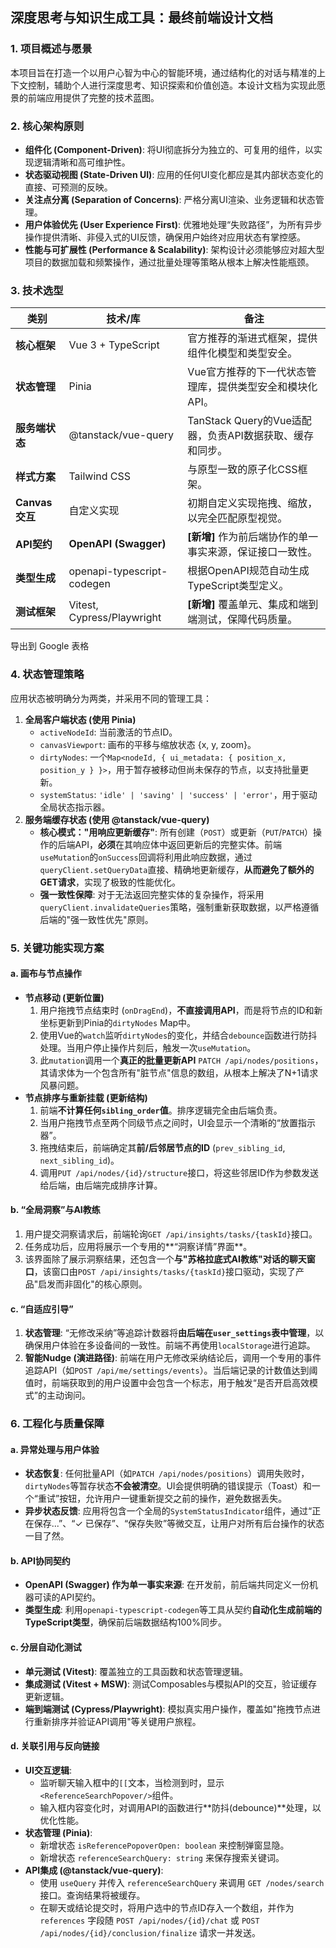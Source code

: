 ## **深度思考与知识生成工具：最终前端设计文档**





### 1. 项目概述与愿景



本项目旨在打造一个以用户心智为中心的智能环境，通过结构化的对话与精准的上下文控制，辅助个人进行深度思考、知识探索和价值创造。本设计文档为实现此愿景的前端应用提供了完整的技术蓝图。



### 2. 核心架构原则



- **组件化 (Component-Driven)**: 将UI彻底拆分为独立的、可复用的组件，以实现逻辑清晰和高可维护性。
- **状态驱动视图 (State-Driven UI)**: 应用的任何UI变化都应是其内部状态变化的直接、可预测的反映。
- **关注点分离 (Separation of Concerns)**: 严格分离UI渲染、业务逻辑和状态管理。
- **用户体验优先 (User Experience First)**: 优雅地处理“失败路径”，为所有异步操作提供清晰、非侵入式的UI反馈，确保用户始终对应用状态有掌控感。
- **性能与可扩展性 (Performance & Scalability)**: 架构设计必须能够应对超大型项目的数据加载和频繁操作，通过批量处理等策略从根本上解决性能瓶颈。



### 3. 技术选型



| 类别           | 技术/库                      | 备注                                                      |
| -------------- | ---------------------------- | --------------------------------------------------------- |
| **核心框架**   | Vue 3 + TypeScript           | 官方推荐的渐进式框架，提供组件化模型和类型安全。          |
| **状态管理**   | Pinia                        | Vue官方推荐的下一代状态管理库，提供类型安全和模块化API。  |
| **服务端状态** | @tanstack/vue-query          | TanStack Query的Vue适配器，负责API数据获取、缓存和同步。  |
| **样式方案**   | Tailwind CSS                 | 与原型一致的原子化CSS框架。                               |
| **Canvas交互** | 自定义实现                   | 初期自定义实现拖拽、缩放，以完全匹配原型视觉。            |
| **API契约**    | **OpenAPI (Swagger)**        | **[新增]** 作为前后端协作的单一事实来源，保证接口一致性。 |
| **类型生成**   | openapi-typescript-codegen   | 根据OpenAPI规范自动生成TypeScript类型定义。               |
| **测试框架**   | Vitest, Cypress/Playwright   | **[新增]** 覆盖单元、集成和端到端测试，保障代码质量。     |

导出到 Google 表格



### 4. 状态管理策略



应用状态被明确分为两类，并采用不同的管理工具：

1. **全局客户端状态 (使用 Pinia)**
   - `activeNodeId`: 当前激活的节点ID。
   - `canvasViewport`: 画布的平移与缩放状态 {x, y, zoom}。
   - `dirtyNodes`: 一个`Map<nodeId, { ui_metadata: { position_x, position_y } }>`，用于暂存被移动但尚未保存的节点，以支持批量更新。
   - `systemStatus`: `'idle' | 'saving' | 'success' | 'error'`，用于驱动全局状态指示器。
2. **服务端缓存状态 (使用 @tanstack/vue-query)**
   - **核心模式："用响应更新缓存"**: 所有创建（`POST`）或更新（`PUT`/`PATCH`）操作的后端API，**必须**在其响应体中返回更新后的完整实体。前端`useMutation`的`onSuccess`回调将利用此响应数据，通过`queryClient.setQueryData`直接、精确地更新缓存，**从而避免了额外的GET请求**，实现了极致的性能优化。
   - **强一致性保障**: 对于无法返回完整实体的复杂操作，将采用`queryClient.invalidateQueries`策略，强制重新获取数据，以严格遵循后端的"强一致性优先"原则。



### 5. 关键功能实现方案





#### a. 画布与节点操作



- **节点移动 (更新位置)**
  1. 用户拖拽节点结束时 (`onDragEnd`)，**不直接调用API**，而是将节点的ID和新坐标更新到Pinia的`dirtyNodes` Map中。
  2. 使用Vue的`watch`监听`dirtyNodes`的变化，并结合`debounce`函数进行防抖处理。当用户停止操作片刻后，触发一次`useMutation`。
  3. 此`mutation`调用一个**真正的批量更新API** `PATCH /api/nodes/positions`，其请求体为一个包含所有"脏节点"信息的数组，从根本上解决了N+1请求风暴问题。
- **节点排序与重新挂载 (更新结构)**
  1. 前端**不计算任何`sibling_order`值**。排序逻辑完全由后端负责。
  2. 当用户拖拽节点至两个同级节点之间时，UI会显示一个清晰的“放置指示器”。
  3. 拖拽结束后，前端确定其**前/后邻居节点的ID** (`prev_sibling_id`, `next_sibling_id`)。
  4. 调用`PUT /api/nodes/{id}/structure`接口，将这些邻居ID作为参数发送给后端，由后端完成排序计算。



#### b. “全局洞察”与AI教练



1. 用户提交洞察请求后，前端轮询`GET /api/insights/tasks/{taskId}`接口。
2. 任务成功后，应用将展示一个专用的**“洞察详情”界面**。
3. 该界面除了展示洞察结果，还包含一个**与"苏格拉底式AI教练"对话的聊天窗口**，该窗口由`POST /api/insights/tasks/{taskId}`接口驱动，实现了产品"启发而非固化"的核心原则。



#### c. “自适应引导”



1. **状态管理**: “无修改采纳”等追踪计数器将**由后端在`user_settings`表中管理**，以确保用户体验在多设备间的一致性。前端不再使用`localStorage`进行追踪。
2. **智能Nudge (演进路径)**: 前端在用户无修改采纳结论后，调用一个专用的事件追踪API（如`POST /api/me/settings/events`）。当后端记录的计数值达到阈值时，前端获取到的用户设置中会包含一个标志，用于触发“是否开启高效模式”的主动询问。



### 6. 工程化与质量保障





#### a. 异常处理与用户体验



- **状态恢复**: 任何批量API（如`PATCH /api/nodes/positions`）调用失败时，`dirtyNodes`等暂存状态**不会被清空**。UI会提供明确的错误提示（Toast）和一个“重试”按钮，允许用户一键重新提交之前的操作，避免数据丢失。
- **异步状态反馈**: 应用将包含一个全局的`SystemStatusIndicator`组件，通过“正在保存...”、“✓ 已保存”、“保存失败”等微交互，让用户对所有后台操作的状态一目了然。



#### b. API协同契约



- **OpenAPI (Swagger) 作为单一事实来源**: 在开发前，前后端共同定义一份机器可读的API契约。
- **类型生成**: 利用`openapi-typescript-codegen`等工具从契约**自动化生成前端的TypeScript类型**，确保前后端数据结构100%同步。



#### c. 分层自动化测试



- **单元测试 (Vitest)**: 覆盖独立的工具函数和状态管理逻辑。
- **集成测试 (Vitest + MSW)**: 测试Composables与模拟API的交互，验证缓存更新逻辑。
- **端到端测试 (Cypress/Playwright)**: 模拟真实用户操作，覆盖如"拖拽节点进行重新排序并验证API调用"等关键用户旅程。

#### d. 关联引用与反向链接

- **UI交互逻辑**:
    - 监听聊天输入框中的`[[`文本，当检测到时，显示`<ReferenceSearchPopover/>`组件。
    - 输入框内容变化时，对调用API的函数进行**防抖(debounce)**处理，以优化性能。
- **状态管理 (Pinia)**:
    - 新增状态 `isReferencePopoverOpen: boolean` 来控制弹窗显隐。
    - 新增状态 `referenceSearchQuery: string` 来保存搜索关键词。
- **API集成 (@tanstack/vue-query)**:
    - 使用 `useQuery` 并传入 `referenceSearchQuery` 来调用 `GET /nodes/search` 接口。查询结果将被缓存。
    - 在聊天或结论提交时，将用户选中的节点ID存入一个数组，并作为 `references` 字段随 `POST /api/nodes/{id}/chat` 或 `POST /api/nodes/{id}/conclusion/finalize` 请求一并发送。